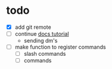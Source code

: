 # todo

- [x] add git remote
- [ ] continue [docs tutorial]
  - sending dm's
- [ ] make function to register commands
  - [ ] slash commands
  - [ ] commands

[docs tutorial]:<https://dpp.dev/the-basics.html>

